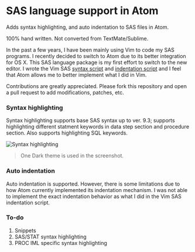 # SAS language support in Atom

Adds syntax highlighting, and auto indentation to SAS files in Atom.

100% hand written. Not converted from TextMate/Sublime.

In the past a few years, I have been mainly using Vim to code my SAS programs. I recently decided to switch to Atom due to its better integration for OS X. This SAS language package is my first effort to switch to the new editor. I wrote the Vim SAS [syntax script](http://www.vim.org/scripts/script.php?script_id=3522) and [indentation script](http://www.vim.org/scripts/script.php?script_id=4034) and I feel that Atom allows me to better implement what I did in Vim.

Contributions are greatly appreciated. Please fork this repository and open a pull request to add modifications, patches, etc.

### Syntax highlighting
Syntax highlighting supports base SAS syntax up to ver. 9.3; supports highlighting different statment keywords in data step section and procedure section. Also supports highlighting SQL keywords.

![Syntax highlighting](https://cloud.githubusercontent.com/assets/9272721/6988864/f2a92720-da1a-11e4-9dc7-8bb0d4a95800.PNG)
> One Dark theme is used in the screenshot.

### Auto indentation
Auto indentation is supported. However, there is some limitations due to how Atom currently implemented its indentation mechanism. I was not able to implement the exact indentation behavior as what I did in the Vim SAS indentation script.

### To-do

1. Snippets
2. SAS/STAT syntax highlighting
3. PROC IML specific syntax highlighting
